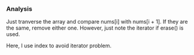### Analysis

Just tranverse the array and compare nums[i] with nums[i + 1].
If they are the same, remove either one.
However, just note the iterator if erase() is used.

Here, I use index to avoid iterator problem.
